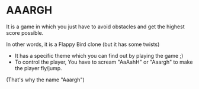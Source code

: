 # AAARGH

It is a game in which you just have to avoid obstacles and get the highest score possible.

In other words, it is a Flappy Bird clone (but it has some twists)
- It has a specific theme which you can find out by playing the game ;)
- To control the player, You have to scream "AaAahH" or "Aaargh" to make the player fly/jump.
  
(That's why the name "Aaargh")
